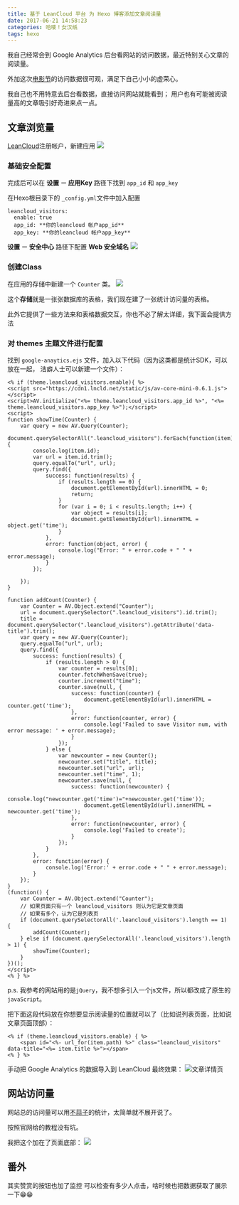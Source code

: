 ```yaml
---
title: 基于 LeanCloud 平台 为 Hexo 博客添加文章阅读量
date: 2017-06-21 14:58:23
categories: 哈喽！女汉纸
tags: hexo
---
```

我自己经常会到 Google Analytics 后台看网站的访问数据，最近特别关心文章的阅读量。

外加这次[电影节](/blog/2017/06/09/2017上海电影节排片（官方改良版）/)的访问数据很可观，满足下自己小小的虚荣心。

我自己也不用特意去后台看数据，直接访问网站就能看到；
用户也有可能被阅读量高的文章吸引好奇进来点一点。


## 文章浏览量
[LeanCloud](https://leancloud.cn/)注册帐户，新建应用
<img src="/blog/images/blog/2017/0621_1.png" class="full-img">

### 基础安全配置

完成后可以在 **设置 － 应用Key** 路径下找到 `app_id` 和 `app_key`


在Hexo根目录下的 `_config.yml`文件中加入配置
```
leancloud_visitors:
  enable: true
  app_id: **你的leancloud 帐户app_id**
  app_key: **你的leancloud 帐户app_key**
```

**设置 － 安全中心** 路径下配置 **Web 安全域名**
<img src="/blog/images/blog/2017/0621_3.png" class="full-img">


### 创建Class

在应用的存储中新建一个 `Counter` 类。
<img src="/blog/images/blog/2017/0621_2.png" class="full-img">

这个**存储**就是一张张数据库的表格，我们现在建了一张统计访问量的表格。

此外它提供了一些方法来和表格数据交互，你也不必了解太详细，我下面会提供方法


### 对 themes 主题文件进行配置

找到 `google-anaytics.ejs` 文件，加入以下代码（因为这类都是统计SDK，可以放在一起，
洁癖人士可以新建一个文件）：
```
<% if (theme.leancloud_visitors.enable){ %>
<script src="https://cdn1.lncld.net/static/js/av-core-mini-0.6.1.js"></script>
<script>AV.initialize("<%= theme.leancloud_visitors.app_id %>", "<%= theme.leancloud_visitors.app_key %>");</script>
<script>
function showTime(Counter) {
    var query = new AV.Query(Counter);
    document.querySelectorAll(".leancloud_visitors").forEach(function(item) {
        console.log(item.id);
        var url = item.id.trim();
        query.equalTo("url", url);
        query.find({
            success: function(results) {
                if (results.length == 0) {
                    document.getElementById(url).innerHTML = 0;
                    return;
                }
                for (var i = 0; i < results.length; i++) {
                    var object = results[i];
                    document.getElementById(url).innerHTML = object.get('time');
                }
            },
            error: function(object, error) {
                console.log("Error: " + error.code + " " + error.message);
            }
        });

    });
}

function addCount(Counter) {
    var Counter = AV.Object.extend("Counter");
    url = document.querySelector(".leancloud_visitors").id.trim();
    title = document.querySelector(".leancloud_visitors").getAttribute('data-title').trim();
    var query = new AV.Query(Counter);
    query.equalTo("url", url);
    query.find({
        success: function(results) {
            if (results.length > 0) {
                var counter = results[0];
                counter.fetchWhenSave(true);
                counter.increment("time");
                counter.save(null, {
                    success: function(counter) {
                        document.getElementById(url).innerHTML = counter.get('time');
                    },
                    error: function(counter, error) {
                        console.log('Failed to save Visitor num, with error message: ' + error.message);
                    }
                });
            } else {
                var newcounter = new Counter();
                newcounter.set("title", title);
                newcounter.set("url", url);
                newcounter.set("time", 1);
                newcounter.save(null, {
                    success: function(newcounter) {
                        console.log("newcounter.get('time')="+newcounter.get('time'));
                        document.getElementById(url).innerHTML = newcounter.get('time');
                    },
                    error: function(newcounter, error) {
                        console.log('Failed to create');
                    }
                });
            }
        },
        error: function(error) {
            console.log('Error:' + error.code + " " + error.message);
        }
    });
}
(function() {
    var Counter = AV.Object.extend("Counter");
    // 如果页面只有一个 leancloud_visitors 则认为它是文章页面
    // 如果有多个，认为它是列表页
    if (document.querySelectorAll('.leancloud_visitors').length == 1) {
        addCount(Counter);
    } else if (document.querySelectorAll('.leancloud_visitors').length > 1) {
        showTime(Counter);
    }
})();
</script>
<% } %>
```

p.s. 我参考的网站用的是`jQuery`，我不想多引入一个js文件，所以都改成了原生的 `javaScript`。

把下面这段代码放在你想要显示阅读量的位置就可以了（比如说列表页面，比如说文章页面顶部）：
```
<% if (theme.leancloud_visitors.enable) { %>
    <span id="<%- url_for(item.path) %>" class="leancloud_visitors" data-title="<%= item.title %>"></span>
<% } %>
```
手动把 Google Analytics 的数据导入到 LeanCloud
最终效果：
<img src="/blog/images/blog/2017/0621_6.png" alt="文章详情页" class="full-img">



## 网站访问量
网站总的访问量可以用[不蒜子](http://busuanzi.ibruce.info/)的统计，太简单就不展开说了。

按照官网给的教程没有坑。

我把这个加在了页面底部：
<img src="/blog/images/blog/2017/0621_4.png" class="full-img">

## 番外

其实赞赏的按钮也加了监控
可以检查有多少人点击，啥时候也把数据获取了展示一下😁😁
